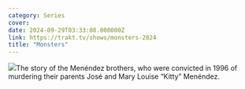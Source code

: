 ```yaml
---
category: Series
cover: 
date: 2024-09-29T03:33:08.000000Z
link: https://trakt.tv/shows/monsters-2024
title: "Monsters"
---
```


![](https://walter-r2.trakt.tv/images/shows/000/206/920/fanarts/thumb/395e75a73b.jpg)The story of the Menéndez brothers, who were convicted in 1996 of murdering their parents José and Mary Louise “Kitty” Menéndez.